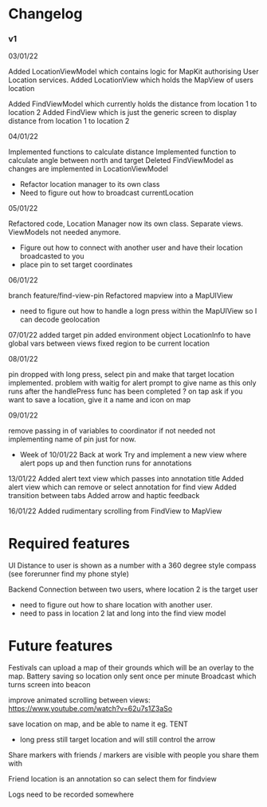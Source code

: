 #  Changelog

### v1

03/01/22
 
Added LocationViewModel which contains logic for MapKit authorising User Location services.
Added LocationView which holds the MapView of users location

Added FindViewModel which currently holds the distance from location 1 to location 2
Added FindView which is just the generic screen to display distance from location 1 to location 2

04/01/22

Implemented functions to calculate distance 
Implemented function to calculate angle between north and target
Deleted FindViewModel as changes are implemented in LocationViewModel

- Refactor location manager to its own class
- Need to figure out how to broadcast currentLocation 

05/01/22

Refactored code, Location Manager now its own class. Separate views. ViewModels not needed anymore.

- Figure out how to connect with another user and have their location broadcasted to you
- place pin to set target coordinates

06/01/22

branch feature/find-view-pin
Refactored mapview into a MapUIView
- need to figure out how to handle a logn press within the MapUIView so I can decode geolocation

07/01/22
added target pin
added environment object LocationInfo to have global vars between views
fixed region to be current location

08/01/22

pin dropped with long press, select pin and make that target location implemented.
problem with waitig for alert prompt to give name as this only runs after the handlePress func has been completed
? on tap ask if you want to save a location, give it a name and icon on map

09/01/22

remove passing in of variables to coordinator if not needed
not implementing name of pin just for now.

- Week of 10/01/22
Back at work 
Try and implement a new view where alert pops up and then function runs for annotations

13/01/22
Added alert text view which passes into annotation title
Added alert view which can remove or select annotation for find view
Added transition between tabs
Added arrow and haptic feedback

16/01/22
Added rudimentary scrolling from FindView to MapView


# Required features

UI
Distance to user is shown as a number with a 360 degree style compass (see forerunner find my phone style) 

Backend
Connection between two users, where location 2 is the target user
- need to figure out how to share location with another user.
- need to pass in location 2 lat and long into the find view model
  


# Future features
Festivals can upload a map of their grounds which will be an overlay to the map.
Battery saving so location only sent once per minute
Broadcast which turns screen into beacon

improve animated scrolling between views:
https://www.youtube.com/watch?v=62u7s1Z3aSo

save location on map, and be able to name it eg. TENT
- long press still target location and will still control the arrow

Share markers with friends / markers are visible with people you share them with

Friend location is an annotation so can select them for findview

Logs need to be recorded somewhere
